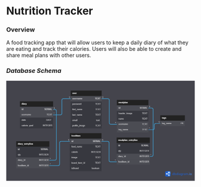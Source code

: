 # Nutrition Tracker

### **Overview**

A food tracking app that will allow users to keep a daily diary of what they are eating and track their calories. Users will also be able to create and share meal plans with other users.

### ***Database Schema***

![database_schema](./static/database_schema.png)